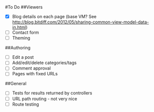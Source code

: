 #To Do
##Viewers
- [x] Blog details on each page (base VM? See http://blog.bitdiff.com/2012/05/sharing-common-view-model-data-in.html)
- [ ] Contact form
- [ ] Theming

##Authoring
- [ ] Edit a post
- [ ] Add/edit/delete categories/tags
- [ ] Comment approval
- [ ] Pages with fixed URLs

##General
- [ ] Tests for results returned by controllers
- [ ] URL path routing - not very nice
- [ ] Route testing
